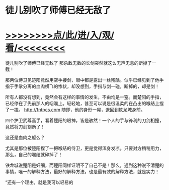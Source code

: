 # 徒儿别吹了师傅已经无敌了

# <a href="https://https://github.com/kiuhd/dfrw/issues/1">>>>>>>>>点/此/进/入/观/看/<<<<<<<<</a>

徒儿别吹了师傅已经无敌了
那杀敌无数的长剑突然就这么无声无息的断掉了一截！

那两位侍卫见楚阳竟然用空手接剑，眼中都是露出一丝残酷。似乎已经见到了他手指于手掌分离的血肉横飞的惨状，却没想到，手指与剑一碰，断掉的，却是剑！

所有人都没有想到，竟然会有这样的事情的发生，不由均是一窒。而楚阳的手指，已经停在了先前那人的咽喉上。轻轻地，甚至可以说是很温柔的在凸出的喉结上捏了一捏。
http://fntpcs.com
随即，他的身形一晃，退回到铁龙城身前。

四个护卫武尊高手，看着楚阳的眼神，皆是骇然！一个人的手与锋利的刀剑相撞，竟然将刀剑割断了！

这还是血肉之躯么？

尤其是那位被楚阳捏了一把喉结的侍卫，更是觉得浑身发凉。只要对方稍稍用力，那么，自己的喉结就碎掉了！

铁龙城说楚阳是奸细，而楚阳同样证明不了自己不是！那么，遇到这种说不清楚的事情，唯一的解释方法，最好的解释方法，也是最有效的解释方法，就是实力！

“还有一个理由，就是我可以轻易的
